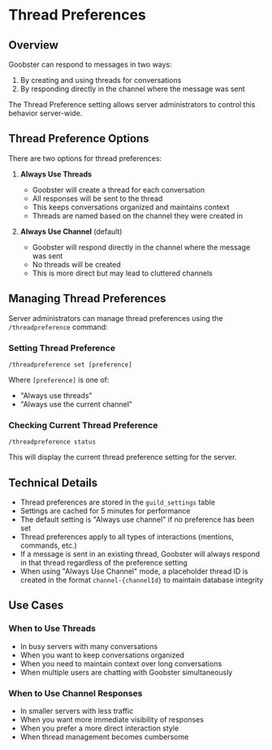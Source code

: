 # Thread Preferences

## Overview

Goobster can respond to messages in two ways:
1. By creating and using threads for conversations
2. By responding directly in the channel where the message was sent

The Thread Preference setting allows server administrators to control this behavior server-wide.

## Thread Preference Options

There are two options for thread preferences:

1. **Always Use Threads**
   - Goobster will create a thread for each conversation
   - All responses will be sent to the thread
   - This keeps conversations organized and maintains context
   - Threads are named based on the channel they were created in

2. **Always Use Channel** (default)
   - Goobster will respond directly in the channel where the message was sent
   - No threads will be created
   - This is more direct but may lead to cluttered channels

## Managing Thread Preferences

Server administrators can manage thread preferences using the `/threadpreference` command:

### Setting Thread Preference

```
/threadpreference set [preference]
```

Where `[preference]` is one of:
- "Always use threads"
- "Always use the current channel"

### Checking Current Thread Preference

```
/threadpreference status
```

This will display the current thread preference setting for the server.

## Technical Details

- Thread preferences are stored in the `guild_settings` table
- Settings are cached for 5 minutes for performance
- The default setting is "Always use channel" if no preference has been set
- Thread preferences apply to all types of interactions (mentions, commands, etc.)
- If a message is sent in an existing thread, Goobster will always respond in that thread regardless of the preference setting
- When using "Always Use Channel" mode, a placeholder thread ID is created in the format `channel-{channelId}` to maintain database integrity

## Use Cases

### When to Use Threads

- In busy servers with many conversations
- When you want to keep conversations organized
- When you need to maintain context over long conversations
- When multiple users are chatting with Goobster simultaneously

### When to Use Channel Responses

- In smaller servers with less traffic
- When you want more immediate visibility of responses
- When you prefer a more direct interaction style
- When thread management becomes cumbersome 